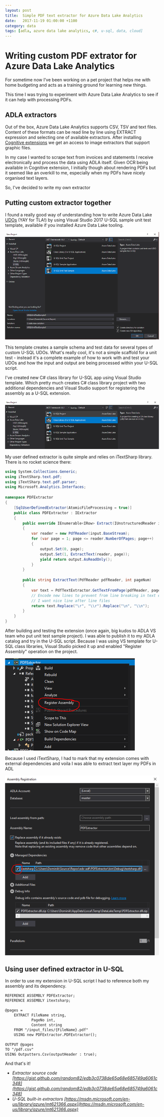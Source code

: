 ```yaml
---
layout: post
title:  Simple PDF text extractor for Azure Data Lake Analytics
date:   2017-11-19 01:00:00 +1100
category: data
tags: [adla, azure data lake analytics, c#, u-sql, data, cloud]
---
```


# Writing custom PDF extrator for Azure Data Lake Analytics

For sometime now I've been working on a pet project that helps me with home budgeting and acts as a training ground for learning new things.

This time I was trying to experiment with Azure Data Lake Analytics to see if it can help with processing PDFs.

## ADLA extractors

Out of the box, Azure Data Lake Analytics supports CSV, TSV and text files. Content of these formats can be read line by line using EXTRACT expression and selecting one of available extractors. After installing [Cognitive extensions](https://docs.microsoft.com/en-us/azure/data-lake-analytics/data-lake-analytics-u-sql-cognitive) we get an access to image extractors that support graphic files.

In my case I wanted to scrape text from invoices and statements I receive electronically and process the data using ADLA itself. Given OCR being available in Cognitive extension, I initially though about rendering PDFs but it seemed like an overkill to me, especially when my PDFs have nicely organised text layers.

So, I've decided to write my own extractor

## Putting custom extractor together

I found a really good way of understanding how to write Azure Data Lake [UDOs](https://docs.microsoft.com/en-us/azure/data-lake-analytics/data-lake-analytics-u-sql-develop-user-defined-operators) (YAY for TLA!) by using Visual Studio 2017 U-SQL sample unit test template, available if you installed Azure Data Lake tooling.

![ADLA U-SQL Unit Test Sample](../img/adla-unit-test-template.PNG)

This template creates a sample schema and test data for several types of custom U-SQL UDOs. What's really cool, it's not a simple scaffold for a unit test - instead it's a complete example of how to work with and test your UDOs and how the input and output are being processed within your U-SQL script.

I've created new C# class library for U-SQL app using Visual Studio template. Which pretty much creates C# class library project with two additional dependencies and Visual Studio support for registering the assembly as a U-SQL extension.

![ADLA Class library for U-SQL application](../img/adla-new-project-template.PNG)

My user defined extractor is quite simple and relies on iTextSharp library. There is no rocket science there:

```csharp
using System.Collections.Generic;
using iTextSharp.text.pdf;
using iTextSharp.text.pdf.parser;
using Microsoft.Analytics.Interfaces;

namespace PDFExtractor
{
    [SqlUserDefinedExtractor(AtomicFileProcessing = true)]
    public class PDFExtractor : IExtractor
    {
        public override IEnumerable<IRow> Extract(IUnstructuredReader input, IUpdatableRow output)
        {
            var reader = new PdfReader(input.BaseStream);
            for (var page = 1; page <= reader.NumberOfPages; page++)
            {
                output.Set(0, page);
                output.Set(1, ExtractText(reader, page));
                yield return output.AsReadOnly();
            }
        }

        public string ExtractText(PdfReader pdfReader, int pageNum)
        {
            var text = PdfTextExtractor.GetTextFromPage(pdfReader, pageNum, new LocationTextExtractionStrategy());
            // Encode new lines to prevent from line breaking in text editors,
            // I want nice line after line files
            return text.Replace("\r", "\\r").Replace("\n", "\\n");
        }
    }
}

```

After building and testing the extension (once again, big kudos to ADLA VS team who put unit test sample project). I was able to publish it to my ADLA catalog and try in the U-SQL script. Because I was using VS template for U-SQL class libraries, Visual Studio picked it up and enabled "Register Assembly" operation on the project.

![Visual Studio support for registering U-SQL extension assembly](../img/adla-register-assembly.PNG)

Because I used iTextSharp, I had to mark that my extension comes with external dependencies and voila I was able to extract text layer my PDFs in ADL

![Registering assembly dialog](../img/adla-register-assembly-dependencies.PNG)

## Using user defined extractor in U-SQL

In order to use my extension in U-SQL script I had to reference both my assembly and its dependency.

```usql
REFERENCE ASSEMBLY PDFExtractor;
REFERENCE ASSEMBLY itextsharp;

@pages =
    EXTRACT FileName string,
            PageNo int,
            Content string
    FROM "/input_files/{FileName}.pdf"
    USING new PDFExtractor.PDFExtractor();

OUTPUT @pages
TO "/pdf.csv"
USING Outputters.Csv(outputHeader : true);

```

And that's it!

* *Extractor source code [https://gist.github.com/random82/edb3c0738de65a68e685749a6061c348](https://gist.github.com/random82/edb3c0738de65a68e685749a6061c348)*
* *U-SQL built-in extractors [https://msdn.microsoft.com/en-us/library/azure/mt621366.aspx](https://msdn.microsoft.com/en-us/library/azure/mt621366.aspx)*